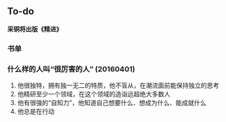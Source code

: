 ## To-do
**采铜将出版《精进》**

### 书单


### 什么样的人叫“很厉害的人” (20160401)
1. 他很独特，拥有独一无二的特质，他不盲从，在潮流面前能保持独立的思考
2. 他精研至少一个领域，在这个领域的造诣远超绝大多数人
3. 他有很强的“自知力”，他知道自己想要什么、想成为什么、能成就什么
4. 他总是在行动
